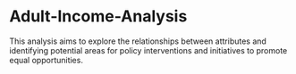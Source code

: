 # Adult-Income-Analysis
This analysis aims to explore the relationships between attributes and identifying potential areas for policy interventions and initiatives to promote equal opportunities.
